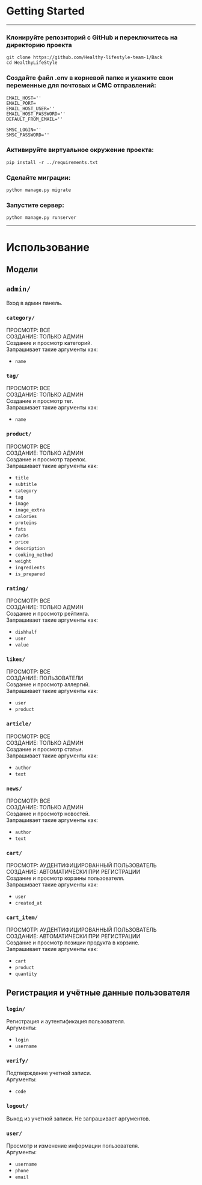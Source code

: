 # Getting Started
***
### Клонируйте репозиторий с GitHub и переключитесь на директорию проекта
```commandline
git clone https://github.com/Healthy-lifestyle-team-1/Back
cd HealthyLifeStyle
```

### Создайте файл .env в корневой папке и укажите свои переменные для почтовых и СМС отправлений:
```
EMAIL_HOST=''
EMAIL_PORT=
EMAIL_HOST_USER=''
EMAIL_HOST_PASSWORD=''
DEFAULT_FROM_EMAIL=''

SMSC_LOGIN=''
SMSC_PASSWORD=''
```

### Активируйте виртуальное окружение проекта:
```commandline
pip install -r ../requirements.txt
```

### Сделайте миграции:
```commandline
python manage.py migrate
```

### Запустите сервер:

```commandline
python manage.py runserver
```
---
# Использование

## Модели

## ```admin/```
Вход в админ панель.

### ```category/```
ПРОСМОТР: ВСЕ   
СОЗДАНИЕ: ТОЛЬКО АДМИН   
Создание и просмотр категорий.   
Запрашивает такие аргументы как:
* ```name```

### ```tag/```
ПРОСМОТР: ВСЕ   
СОЗДАНИЕ: ТОЛЬКО АДМИН   
Создание и просмотр тег.   
Запрашивает такие аргументы как:
* ```name```

### ```product/```
ПРОСМОТР: ВСЕ   
СОЗДАНИЕ: ТОЛЬКО АДМИН   
Создание и просмотр тарелок.   
Запрашивает такие аргументы как:
* ```title```
* ```subtitle```
* ```category```
* ```tag```
* ```image```
* ```image_extra```
* ```calories```
* ```proteins```
* ```fats```
* ```carbs```
* ```price```
* ```description```
* ```cooking_method```
* ```weight```
* ```ingredients```
* ```is_prepared```

### ```rating/```
ПРОСМОТР: ВСЕ   
СОЗДАНИЕ: ТОЛЬКО АДМИН   
Создание и просмотр рейтинга.   
Запрашивает такие аргументы как:
* ```dishhalf```
* ```user```
* ```value```

### ```likes/```
ПРОСМОТР: ВСЕ   
СОЗДАНИЕ: ПОЛЬЗОВАТЕЛИ   
Создание и просмотр аллергий.   
Запрашивает такие аргументы как:
* ```user```
* ```product```

### ```article/```
ПРОСМОТР: ВСЕ   
СОЗДАНИЕ: ТОЛЬКО АДМИН   
Создание и просмотр статьи.   
Запрашивает такие аргументы как:
* ```author```
* ```text```

### ```news/```
ПРОСМОТР: ВСЕ   
СОЗДАНИЕ: ТОЛЬКО АДМИН   
Создание и просмотр новостей.   
Запрашивает такие аргументы как:
* ```author```
* ```text```

### ```cart/```
ПРОСМОТР: АУДЕНТИФИЦИРОВАННЫЙ ПОЛЬЗОВАТЕЛЬ   
СОЗДАНИЕ: АВТОМАТИЧЕСКИ ПРИ РЕГИСТРАЦИИ   
Создание и просмотр корзины пользователя.   
Запрашивает такие аргументы как:
* ```user```
* ```created_at```

### ```cart_item/```
ПРОСМОТР: АУДЕНТИФИЦИРОВАННЫЙ ПОЛЬЗОВАТЕЛЬ   
СОЗДАНИЕ: АВТОМАТИЧЕСКИ ПРИ РЕГИСТРАЦИИ   
Создание и просмотр позиции продукта в корзине.   
Запрашивает такие аргументы как:
* ```cart```
* ```product```
* ```quantity```

## Регистрация и учётные данные пользователя

### ```login/```
Регистрация и аутентификация пользователя.   
Аргументы:
* ```login```
* ```username```

### ```verify/```
Подтверждение учетной записи.   
Аргументы:
* ```code```

### ```logout/```
Выход из учетной записи. Не запрашивает аргументов.

### ```user/```
Просмотр и изменение информации пользователя.   
Аргументы:
* ```username```
* ```phone```
* ```email```